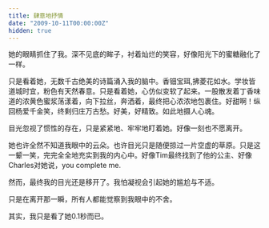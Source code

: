 ```yaml
---
title: 肆意地抒情
date: "2009-10-11T00:00:00Z"
hidden: true
---
```

她的眼睛抓住了我。深不见底的眸子，衬着灿烂的笑容，好像阳光下的蜜糖融化了一样。

只是看着她，无数千古绝美的诗篇涌入我的脑中。香钿宝珥,拂菱花如水。学妆皆道城时宜，粉色有天然春意。只是看着她，心仿似变软了起来。一股散发着丁香味道的浓黄色蜜浆荡漾着，向下拉丝，奔洒着，最终把心浓浓地包裹住。好甜啊！纵回杨爱千金笑，终剩归庄万古愁。好美，好精致。如此地摄人心魂。

目光忽视了惯性的存在，只是紧紧地、牢牢地盯着她。好像一刻也不愿离开。

她也许全然不知道我眼中的云朵。也许目光只是随便掠过一片空虚的草原。只是这一颦一笑，完完全全地充实到我的内心中。好像Tim最终找到了他的公主、好像Charles对她说，you complete me.

然而，最终我的目光还是移开了。我怕凝视会引起她的尴尬与不适。

只是在离开那一瞬，所有人都能觉察到我眼中的不舍。

其实，我只是看了她0.1秒而已。